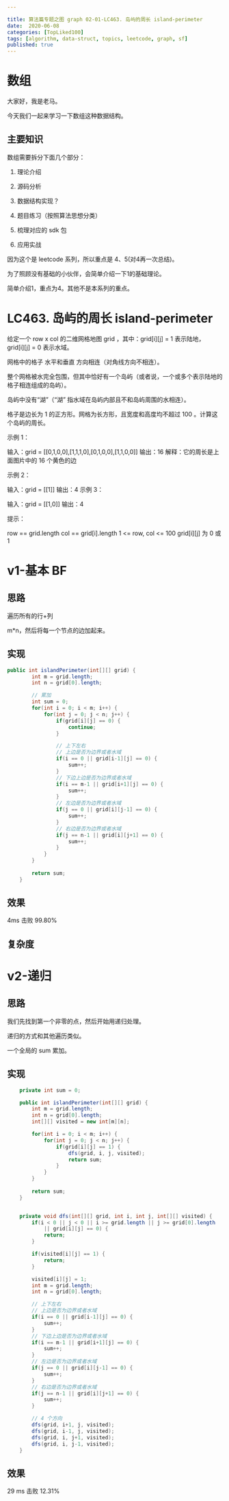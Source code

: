 ```yaml
---

title: 算法篇专题之图 graph 02-01-LC463. 岛屿的周长 island-perimeter
date:  2020-06-08
categories: [TopLiked100]
tags: [algorithm, data-struct, topics, leetcode, graph, sf]
published: true
---
```



# 数组

大家好，我是老马。

今天我们一起来学习一下数组这种数据结构。

## 主要知识

数组需要拆分下面几个部分：

1. 理论介绍

2. 源码分析

3. 数据结构实现？

4. 题目练习（按照算法思想分类）

5. 梳理对应的 sdk 包

6. 应用实战

因为这个是 leetcode 系列，所以重点是 4、5(对4再一次总结)。

为了照顾没有基础的小伙伴，会简单介绍一下1的基础理论。

简单介绍1，重点为4。其他不是本系列的重点。

# LC463. 岛屿的周长 island-perimeter

给定一个 row x col 的二维网格地图 grid ，其中：grid[i][j] = 1 表示陆地， grid[i][j] = 0 表示水域。

网格中的格子 水平和垂直 方向相连（对角线方向不相连）。

整个网格被水完全包围，但其中恰好有一个岛屿（或者说，一个或多个表示陆地的格子相连组成的岛屿）。

岛屿中没有“湖”（“湖” 指水域在岛屿内部且不和岛屿周围的水相连）。

格子是边长为 1 的正方形。网格为长方形，且宽度和高度均不超过 100 。计算这个岛屿的周长。 

示例 1：

输入：grid = [[0,1,0,0],[1,1,1,0],[0,1,0,0],[1,1,0,0]]
输出：16
解释：它的周长是上面图片中的 16 个黄色的边

示例 2：

输入：grid = [[1]]
输出：4
示例 3：

输入：grid = [[1,0]]
输出：4
 

提示：

row == grid.length
col == grid[i].length
1 <= row, col <= 100
grid[i][j] 为 0 或 1

# v1-基本 BF

## 思路

遍历所有的行+列

m*n，然后将每一个节点的边加起来。

## 实现

```java
public int islandPerimeter(int[][] grid) {
        int m = grid.length;
        int n = grid[0].length;

        // 累加
        int sum = 0;
        for(int i = 0; i < m; i++) {
            for(int j = 0; j < n; j++) {
                if(grid[i][j] == 0) {
                    continue;
                }

                // 上下左右
                // 上边是否为边界或者水域
                if(i == 0 || grid[i-1][j] == 0) {
                    sum++;
                }
                // 下边上边是否为边界或者水域
                if(i == m-1 || grid[i+1][j] == 0) {
                    sum++;
                }
                // 左边是否为边界或者水域
                if(j == 0 || grid[i][j-1] == 0) {
                    sum++;
                }
                // 右边是否为边界或者水域
                if(j == n-1 || grid[i][j+1] == 0) {
                    sum++;
                }
            }
        }
        
        return sum;
    }
```


## 效果

4ms 击败 99.80%

## 复杂度

# v2-递归

## 思路

我们先找到第一个非零的点，然后开始用递归处理。

递归的方式和其他遍历类似。

一个全局的 sum 累加。

## 实现

```java
    private int sum = 0;

    public int islandPerimeter(int[][] grid) {
        int m = grid.length;
        int n = grid[0].length;
        int[][] visited = new int[m][n];

        for(int i = 0; i < m; i++) {
            for(int j = 0; j < n; j++) {
                if(grid[i][j] == 1) {
                    dfs(grid, i, j, visited);
                    return sum;
                }        
            }
        }
        
        return sum;
    }


    private void dfs(int[][] grid, int i, int j, int[][] visited) {
        if(i < 0 || j < 0 || i >= grid.length || j >= grid[0].length
            || grid[i][j] == 0) {
            return;
        }

        if(visited[i][j] == 1) {
            return;
        }

        visited[i][j] = 1;
        int m = grid.length;
        int n = grid[0].length;

        // 上下左右
        // 上边是否为边界或者水域
        if(i == 0 || grid[i-1][j] == 0) {
            sum++;
        }
        // 下边上边是否为边界或者水域
        if(i == m-1 || grid[i+1][j] == 0) {
            sum++;
        }
        // 左边是否为边界或者水域
        if(j == 0 || grid[i][j-1] == 0) {
            sum++;
        }
        // 右边是否为边界或者水域
        if(j == n-1 || grid[i][j+1] == 0) {
            sum++;
        }

        // 4 个方向
        dfs(grid, i+1, j, visited);
        dfs(grid, i-1, j, visited);
        dfs(grid, i, j+1, visited);
        dfs(grid, i, j-1, visited);
    }
```

## 效果

29 ms 击败 12.31%

